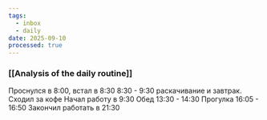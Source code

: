 ```yaml
---
tags:
  - inbox
  - daily
date: 2025-09-10
processed: true
---
```

### [[Analysis of the daily routine]]

Проснулся в 8:00, встал в 8:30
8:30 - 9:30 раскачивание и завтрак. Сходил за кофе
Начал работу в 9:30
Обед 13:30 - 14:30
Прогулка 16:05 - 16:50
Закончил работать в 21:30
